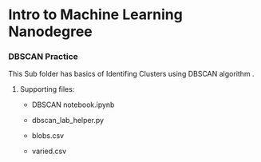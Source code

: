# Intro to Machine Learning Nanodegree

### DBSCAN Practice

This Sub folder has basics of Identifing Clusters using DBSCAN algorithm .

1. Supporting files:

    - DBSCAN notebook.ipynb
    
    - dbscan_lab_helper.py
    
    - blobs.csv
    
    - varied.csv


```python

```
